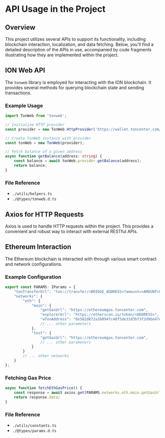 # API Usage in the Project

## Overview

This project utilizes several APIs to support its functionality, including blockchain interaction, localization, and data fetching. Below, you'll find a detailed description of the APIs in use, accompanied by code fragments illustrating how they are implemented within the project.

## ION Web API

The `tonweb` library is employed for interacting with the ION blockchain. It provides several methods for querying blockchain state and sending transactions.

### Example Usage

```typescript
import TonWeb from 'tonweb';

// Initialize HTTP provider
const provider = new TonWeb.HttpProvider('https://wallet.toncenter.com/api/v2/jsonRPC');

// Create TonWeb instance with provider
const tonWeb = new TonWeb(provider);

// Fetch balance of a given address
async function getBalance(address: string) {
    const balance = await tonWeb.provider.getBalance(address);
    return balance;
}
```

### File Reference

- `./utils/helpers.ts`
- `./@types/tonweb.d.ts`

## Axios for HTTP Requests

Axios is used to handle HTTP requests within the project. This provides a convenient and robust way to interact with external RESTful APIs.

## Ethereum Interaction

The Ethereum blockchain is interacted with through various smart contract and network configurations.

### Example Configuration

```typescript
export const PARAMS: IParams = {
    "tonTransferUrl": "ton://transfer/<BRIDGE_ADDRESS>?amount=<AMOUNT>&text=swapTo%23<TO_ADDRESS>",
    "networks": {
        "eth": {
            "main": {
                "getGasUrl": "https://ethereumgas.toncenter.com",
                "explorerUrl": "https://etherscan.io/token/<ADDRESS>",
                "wTonAddress": "0x582d872a1b094fc48f5de31d3b73f2d9be47def1",
                // ... other parameters
            },
            "test": {
                "getGasUrl": "https://ethereumgas.toncenter.com",
                // ... other parameters
            }
        }
        // ... other networks
    }
};
```

### Fetching Gas Price

```typescript
async function fetchEthGasPrice() {
    const response = await axios.get(PARAMS.networks.eth.main.getGasUrl);
    return response.data;
}
```

### File Reference

- `./utils/constants.ts`
- `./@types/params.d.ts`
